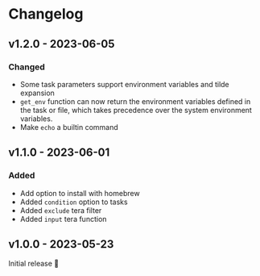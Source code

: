 # Changelog

## v1.2.0 - 2023-06-05

### Changed
- Some task parameters support environment variables and tilde expansion
- `get_env` function can now return the environment variables defined in the task or file, which
takes precedence over the system environment variables.
- Make `echo` a builtin command

## v1.1.0 - 2023-06-01

### Added
- Add option to install with homebrew
- Added `condition` option to tasks
- Added `exclude` tera filter
- Added `input` tera function

## v1.0.0 - 2023-05-23

Initial release 🚀
